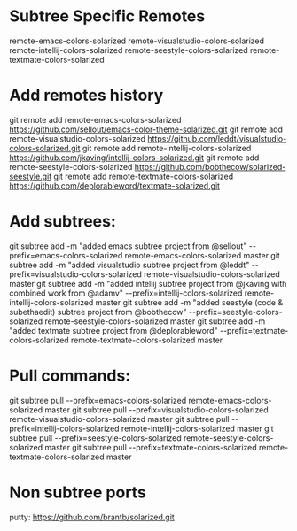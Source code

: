 Subtree Specific Remotes
========================

remote-emacs-colors-solarized
remote-visualstudio-colors-solarized
remote-intellij-colors-solarized
remote-seestyle-colors-solarized
remote-textmate-colors-solarized

Add remotes history
===================
git remote add remote-emacs-colors-solarized https://github.com/sellout/emacs-color-theme-solarized.git
git remote add remote-visualstudio-colors-solarized https://github.com/leddt/visualstudio-colors-solarized.git
git remote add remote-intellij-colors-solarized https://github.com/jkaving/intellij-colors-solarized.git
git remote add remote-seestyle-colors-solarized https://github.com/bobthecow/solarized-seestyle.git
git remote add remote-textmate-colors-solarized https://github.com/deplorableword/textmate-solarized.git

Add subtrees:
============
git subtree add -m "added emacs subtree project from @sellout" --prefix=emacs-colors-solarized remote-emacs-colors-solarized master
git subtree add -m "added visualstudio subtree project from @leddt" --prefix=visualstudio-colors-solarized remote-visualstudio-colors-solarized master
git subtree add -m "added intellij subtree project from @jkaving with combined work from @adamv" --prefix=intellij-colors-solarized remote-intellij-colors-solarized master
git subtree add -m "added seestyle (code & subethaedit) subtree project from @bobthecow" --prefix=seestyle-colors-solarized remote-seestyle-colors-solarized master
git subtree add -m "added textmate subtree project from @deplorableword" --prefix=textmate-colors-solarized remote-textmate-colors-solarized master

Pull commands:
==============
git subtree pull --prefix=emacs-colors-solarized remote-emacs-colors-solarized master
git subtree pull --prefix=visualstudio-colors-solarized remote-visualstudio-colors-solarized master
git subtree pull --prefix=intellij-colors-solarized remote-intellij-colors-solarized master
git subtree pull --prefix=seestyle-colors-solarized remote-seestyle-colors-solarized master
git subtree pull --prefix=textmate-colors-solarized remote-textmate-colors-solarized master

Non subtree ports
=================
putty: https://github.com/brantb/solarized.git
